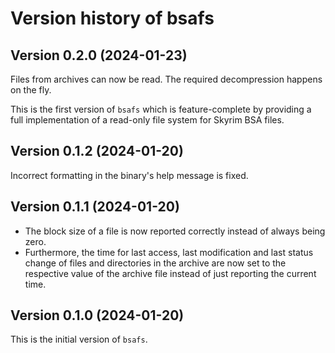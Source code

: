 # Version history of bsafs

## Version 0.2.0 (2024-01-23)

Files from archives can now be read. The required decompression happens on the
fly.

This is the first version of `bsafs` which is feature-complete by providing a
full implementation of a read-only file system for Skyrim BSA files.

## Version 0.1.2 (2024-01-20)

Incorrect formatting in the binary's help message is fixed.

## Version 0.1.1 (2024-01-20)

* The block size of a file is now reported correctly instead of always being
  zero.
* Furthermore, the time for last access, last modification and last status
  change of files and directories in the archive are now set to the respective
  value of the archive file instead of just reporting the current time.

## Version 0.1.0 (2024-01-20)

This is the initial version of `bsafs`.
